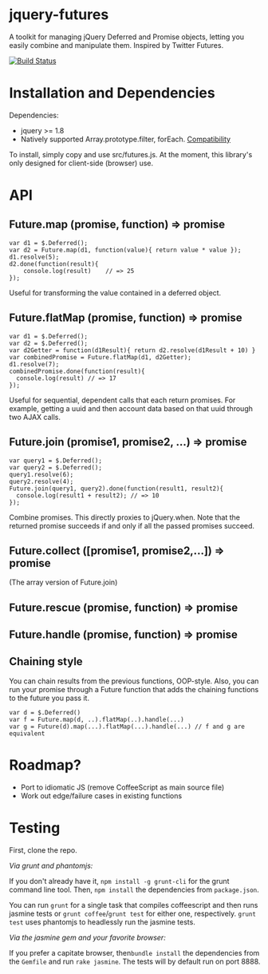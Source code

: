 jquery-futures
==============

A toolkit for managing jQuery Deferred and Promise objects, letting you
easily combine and manipulate them. Inspired by Twitter Futures.

[![Build Status](https://travis-ci.org/karansag/jquery-futures.svg?branch=master)](https://travis-ci.org/karansag/jquery-futures)

Installation and Dependencies
=============================
Dependencies:
* jquery >= 1.8
* Natively supported Array.prototype.filter, forEach. [Compatibility](http://kangax.github.io/es5-compat-table/)

To install, simply copy and use src/futures.js. At the moment, this library's only designed for client-side (browser) use.

API
==========================

Future.map (promise, function) => promise
--------
    var d1 = $.Deferred();
    var d2 = Future.map(d1, function(value){ return value * value });
    d1.resolve(5);
    d2.done(function(result){
        console.log(result)    // => 25
    });

Useful for transforming the value contained in a deferred object.

Future.flatMap (promise, function) => promise
------
    var d1 = $.Deferred();
    var d2 = $.Deferred();
    var d2Getter = function(d1Result){ return d2.resolve(d1Result + 10) }
    var combinedPromise = Future.flatMap(d1, d2Getter);
    d1.resolve(7);
    combinedPromise.done(function(result){
      console.log(result) // => 17
    });

Useful for sequential, dependent calls that each return promises. For example, getting a uuid and
then account data based on that uuid through two AJAX calls.


Future.join (promise1, promise2, ...) => promise
-----
    var query1 = $.Deferred();
    var query2 = $.Deferred();
    query1.resolve(6);
    query2.resolve(4);
    Future.join(query1, query2).done(function(result1, result2){
      console.log(result1 + result2); // => 10
    });

Combine promises. This directly proxies to jQuery.when. Note that the returned
promise succeeds if and only if all the passed promises succeed.

Future.collect ([promise1, promise2,...]) => promise
----
(The array version of Future.join)

Future.rescue (promise, function) => promise
----

Future.handle (promise, function) => promise
----

Chaining style
----
You can chain results from the previous functions, OOP-style. Also, you can run
your promise through a Future function that adds the chaining functions to
the future you pass it.

    var d = $.Deferred()
    var f = Future.map(d, ..).flatMap(..).handle(...)
    var g = Future(d).map(...).flatMap(...).handle(...) // f and g are equivalent


Roadmap?
========

* Port to idiomatic JS (remove CoffeeScript as main source file)
* Work out edge/failure cases in existing functions


Testing
==================
First, clone the repo.

*Via grunt and phantomjs:*

If you don't already have it, `npm install -g grunt-cli` for the grunt command line tool. Then,
`npm install` the dependencies from `package.json`.

You can run `grunt` for a single
task that compiles coffeescript and then runs jasmine tests or `grunt coffee`/`grunt test` for either one, respectively.
`grunt test` uses phantomjs to headlessly run the jasmine tests.

*Via the jasmine gem and your favorite browser:*

If you prefer a capitate browser, then`bundle install` the dependencies from the `Gemfile` and
run `rake jasmine`. The tests will by default run on port 8888.
